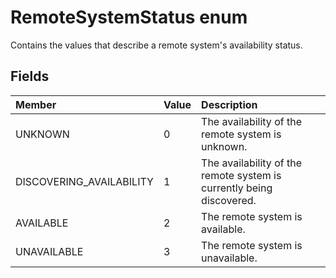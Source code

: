 # RemoteSystemStatus enum
Contains the values that describe a remote system's availability status.

## Fields

|Member   |Value   |Description   |
|:--------|:-------|:-------------|
|UNKNOWN |0 | The availability of the remote system is unknown. |
|DISCOVERING_AVAILABILITY |1 |The availability of the remote system is currently being discovered. |
|AVAILABLE |2 |The remote system is available. |
|UNAVAILABLE |3 |The remote system is unavailable.|
